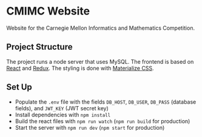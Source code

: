 # CMIMC Website
Website for the Carnegie Mellon Informatics and Mathematics Competition. 

## Project Structure
The project runs a node server that uses MySQL. The frontend is based on [React](https://facebook.github.io/react/) and [Redux](http://redux.js.org/). The styling is done with [Materialize CSS](http://materializecss.com/).

## Set Up

* Populate the `.env` file with the fields `DB_HOST`, `DB_USER`, `DB_PASS` (database fields), and `JWT_KEY` (JWT secret key)
* Install dependencies with `npm install`
* Build the react files with `npm run watch` (`npm run build` for production)
* Start the server with `npm run dev` (`npm start` for production)
